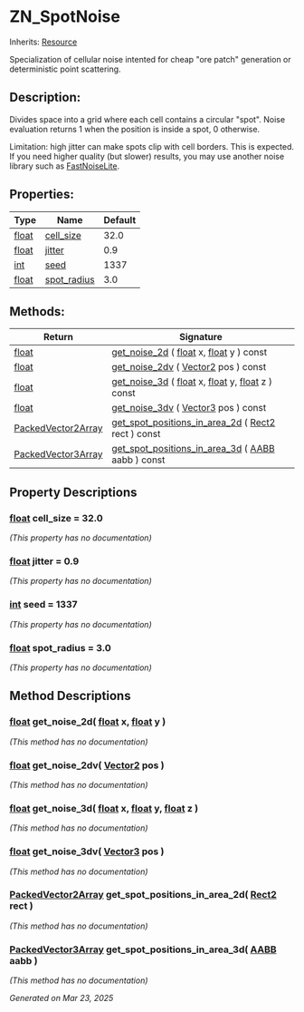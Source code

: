 # ZN_SpotNoise

Inherits: [Resource](https://docs.godotengine.org/en/stable/classes/class_resource.html)

Specialization of cellular noise intented for cheap "ore patch" generation or deterministic point scattering.

## Description: 

Divides space into a grid where each cell contains a circular "spot". Noise evaluation returns 1 when the position is inside a spot, 0 otherwise. 

Limitation: high jitter can make spots clip with cell borders. This is expected. If you need higher quality (but slower) results, you may use another noise library such as [FastNoiseLite](https://docs.godotengine.org/en/stable/classes/class_fastnoiselite.html).

## Properties: 


Type                                                                      | Name                           | Default 
------------------------------------------------------------------------- | ------------------------------ | --------
[float](https://docs.godotengine.org/en/stable/classes/class_float.html)  | [cell_size](#i_cell_size)      | 32.0    
[float](https://docs.godotengine.org/en/stable/classes/class_float.html)  | [jitter](#i_jitter)            | 0.9     
[int](https://docs.godotengine.org/en/stable/classes/class_int.html)      | [seed](#i_seed)                | 1337    
[float](https://docs.godotengine.org/en/stable/classes/class_float.html)  | [spot_radius](#i_spot_radius)  | 3.0     
<p></p>

## Methods: 


Return                                                                                              | Signature                                                                                                                                                                                                                                                                    
--------------------------------------------------------------------------------------------------- | -----------------------------------------------------------------------------------------------------------------------------------------------------------------------------------------------------------------------------------------------------------------------------
[float](https://docs.godotengine.org/en/stable/classes/class_float.html)                            | [get_noise_2d](#i_get_noise_2d) ( [float](https://docs.godotengine.org/en/stable/classes/class_float.html) x, [float](https://docs.godotengine.org/en/stable/classes/class_float.html) y ) const                                                                             
[float](https://docs.godotengine.org/en/stable/classes/class_float.html)                            | [get_noise_2dv](#i_get_noise_2dv) ( [Vector2](https://docs.godotengine.org/en/stable/classes/class_vector2.html) pos ) const                                                                                                                                                 
[float](https://docs.godotengine.org/en/stable/classes/class_float.html)                            | [get_noise_3d](#i_get_noise_3d) ( [float](https://docs.godotengine.org/en/stable/classes/class_float.html) x, [float](https://docs.godotengine.org/en/stable/classes/class_float.html) y, [float](https://docs.godotengine.org/en/stable/classes/class_float.html) z ) const 
[float](https://docs.godotengine.org/en/stable/classes/class_float.html)                            | [get_noise_3dv](#i_get_noise_3dv) ( [Vector3](https://docs.godotengine.org/en/stable/classes/class_vector3.html) pos ) const                                                                                                                                                 
[PackedVector2Array](https://docs.godotengine.org/en/stable/classes/class_packedvector2array.html)  | [get_spot_positions_in_area_2d](#i_get_spot_positions_in_area_2d) ( [Rect2](https://docs.godotengine.org/en/stable/classes/class_rect2.html) rect ) const                                                                                                                    
[PackedVector3Array](https://docs.godotengine.org/en/stable/classes/class_packedvector3array.html)  | [get_spot_positions_in_area_3d](#i_get_spot_positions_in_area_3d) ( [AABB](https://docs.godotengine.org/en/stable/classes/class_aabb.html) aabb ) const                                                                                                                      
<p></p>

## Property Descriptions

### [float](https://docs.godotengine.org/en/stable/classes/class_float.html)<span id="i_cell_size"></span> **cell_size** = 32.0

*(This property has no documentation)*

### [float](https://docs.godotengine.org/en/stable/classes/class_float.html)<span id="i_jitter"></span> **jitter** = 0.9

*(This property has no documentation)*

### [int](https://docs.godotengine.org/en/stable/classes/class_int.html)<span id="i_seed"></span> **seed** = 1337

*(This property has no documentation)*

### [float](https://docs.godotengine.org/en/stable/classes/class_float.html)<span id="i_spot_radius"></span> **spot_radius** = 3.0

*(This property has no documentation)*

## Method Descriptions

### [float](https://docs.godotengine.org/en/stable/classes/class_float.html)<span id="i_get_noise_2d"></span> **get_noise_2d**( [float](https://docs.godotengine.org/en/stable/classes/class_float.html) x, [float](https://docs.godotengine.org/en/stable/classes/class_float.html) y ) 

*(This method has no documentation)*

### [float](https://docs.godotengine.org/en/stable/classes/class_float.html)<span id="i_get_noise_2dv"></span> **get_noise_2dv**( [Vector2](https://docs.godotengine.org/en/stable/classes/class_vector2.html) pos ) 

*(This method has no documentation)*

### [float](https://docs.godotengine.org/en/stable/classes/class_float.html)<span id="i_get_noise_3d"></span> **get_noise_3d**( [float](https://docs.godotengine.org/en/stable/classes/class_float.html) x, [float](https://docs.godotengine.org/en/stable/classes/class_float.html) y, [float](https://docs.godotengine.org/en/stable/classes/class_float.html) z ) 

*(This method has no documentation)*

### [float](https://docs.godotengine.org/en/stable/classes/class_float.html)<span id="i_get_noise_3dv"></span> **get_noise_3dv**( [Vector3](https://docs.godotengine.org/en/stable/classes/class_vector3.html) pos ) 

*(This method has no documentation)*

### [PackedVector2Array](https://docs.godotengine.org/en/stable/classes/class_packedvector2array.html)<span id="i_get_spot_positions_in_area_2d"></span> **get_spot_positions_in_area_2d**( [Rect2](https://docs.godotengine.org/en/stable/classes/class_rect2.html) rect ) 

*(This method has no documentation)*

### [PackedVector3Array](https://docs.godotengine.org/en/stable/classes/class_packedvector3array.html)<span id="i_get_spot_positions_in_area_3d"></span> **get_spot_positions_in_area_3d**( [AABB](https://docs.godotengine.org/en/stable/classes/class_aabb.html) aabb ) 

*(This method has no documentation)*

_Generated on Mar 23, 2025_
